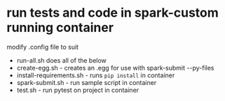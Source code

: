 # run tests and code in spark-custom running container

modify .config file to suit

* run-all.sh does all of the below
* create-egg.sh - creates an .egg for use with spark-submit --py-files
* install-requirements.sh - runs `pip install` in container
* spark-submit.sh - run sample script in container
* test.sh - run pytest on project in container

